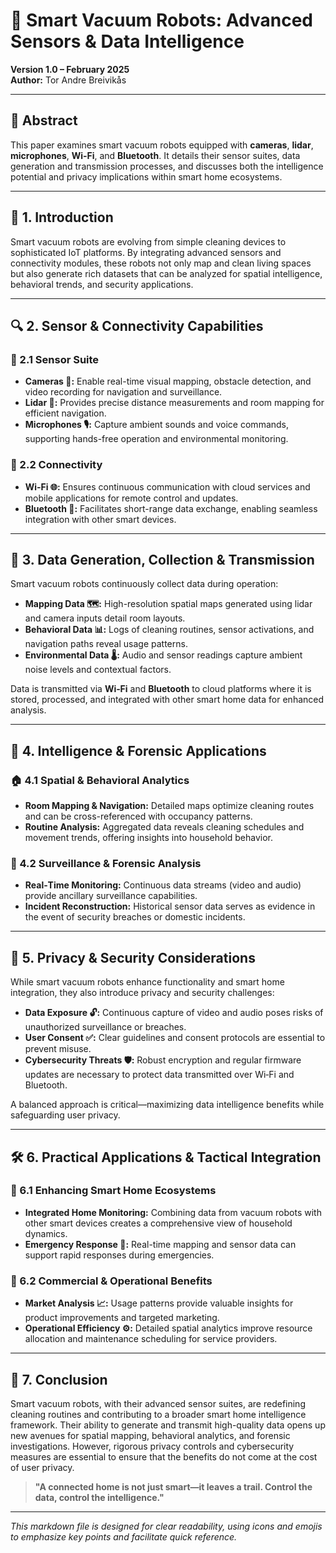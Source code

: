 # 🧹 Smart Vacuum Robots: Advanced Sensors & Data Intelligence  
**Version 1.0 – February 2025**  
**Author:** Tor Andre Breivikås

---

## 📜 Abstract

This paper examines smart vacuum robots equipped with **cameras**, **lidar**, **microphones**, **Wi‑Fi**, and **Bluetooth**. It details their sensor suites, data generation and transmission processes, and discusses both the intelligence potential and privacy implications within smart home ecosystems.

---

## 🚀 1. Introduction

Smart vacuum robots are evolving from simple cleaning devices to sophisticated IoT platforms. By integrating advanced sensors and connectivity modules, these robots not only map and clean living spaces but also generate rich datasets that can be analyzed for spatial intelligence, behavioral trends, and security applications.

---

## 🔍 2. Sensor & Connectivity Capabilities

### 📸 2.1 Sensor Suite
- **Cameras 🎥:** Enable real-time visual mapping, obstacle detection, and video recording for navigation and surveillance.
- **Lidar 📏:** Provides precise distance measurements and room mapping for efficient navigation.
- **Microphones 🎙️:** Capture ambient sounds and voice commands, supporting hands-free operation and environmental monitoring.

### 📡 2.2 Connectivity
- **Wi‑Fi 🌐:** Ensures continuous communication with cloud services and mobile applications for remote control and updates.
- **Bluetooth 🔵:** Facilitates short-range data exchange, enabling seamless integration with other smart devices.

---

## 🔄 3. Data Generation, Collection & Transmission

Smart vacuum robots continuously collect data during operation:
- **Mapping Data 🗺️:** High-resolution spatial maps generated using lidar and camera inputs detail room layouts.
- **Behavioral Data 📊:** Logs of cleaning routines, sensor activations, and navigation paths reveal usage patterns.
- **Environmental Data 🌡️:** Audio and sensor readings capture ambient noise levels and contextual factors.

Data is transmitted via **Wi‑Fi** and **Bluetooth** to cloud platforms where it is stored, processed, and integrated with other smart home data for enhanced analysis.

---

## 🧠 4. Intelligence & Forensic Applications

### 🏠 4.1 Spatial & Behavioral Analytics
- **Room Mapping & Navigation:** Detailed maps optimize cleaning routes and can be cross-referenced with occupancy patterns.
- **Routine Analysis:** Aggregated data reveals cleaning schedules and movement trends, offering insights into household behavior.

### 🔎 4.2 Surveillance & Forensic Analysis
- **Real‑Time Monitoring:** Continuous data streams (video and audio) provide ancillary surveillance capabilities.
- **Incident Reconstruction:** Historical sensor data serves as evidence in the event of security breaches or domestic incidents.

---

## 🔐 5. Privacy & Security Considerations

While smart vacuum robots enhance functionality and smart home integration, they also introduce privacy and security challenges:
- **Data Exposure 🔓:** Continuous capture of video and audio poses risks of unauthorized surveillance or breaches.
- **User Consent ✅:** Clear guidelines and consent protocols are essential to prevent misuse.
- **Cybersecurity Threats 🛡️:** Robust encryption and regular firmware updates are necessary to protect data transmitted over Wi‑Fi and Bluetooth.

A balanced approach is critical—maximizing data intelligence benefits while safeguarding user privacy.

---

## 🛠️ 6. Practical Applications & Tactical Integration

### 🏡 6.1 Enhancing Smart Home Ecosystems
- **Integrated Home Monitoring:** Combining data from vacuum robots with other smart devices creates a comprehensive view of household dynamics.
- **Emergency Response 🚨:** Real-time mapping and sensor data can support rapid responses during emergencies.

### 💼 6.2 Commercial & Operational Benefits
- **Market Analysis 📈:** Usage patterns provide valuable insights for product improvements and targeted marketing.
- **Operational Efficiency ⚙️:** Detailed spatial analytics improve resource allocation and maintenance scheduling for service providers.

---

## 🎯 7. Conclusion

Smart vacuum robots, with their advanced sensor suites, are redefining cleaning routines and contributing to a broader smart home intelligence framework. Their ability to generate and transmit high-quality data opens up new avenues for spatial mapping, behavioral analytics, and forensic investigations. However, rigorous privacy controls and cybersecurity measures are essential to ensure that the benefits do not come at the cost of user privacy.

> **"A connected home is not just smart—it leaves a trail. Control the data, control the intelligence."**

---

*This markdown file is designed for clear readability, using icons and emojis to emphasize key points and facilitate quick reference.* 
